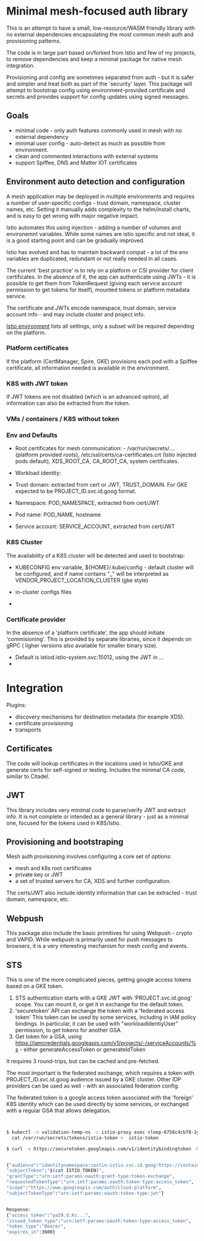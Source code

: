 # Minimal mesh-focused auth library

This is an attempt to have a small, low-resource/WASM friendly library with no
external dependencies encapsulating the most common mesh auth and provisioning patterns.

The code is in large part based on/forked from Istio and few of my projects, to remove dependencies  and keep a minimal package for native mesh integration.

Provisioning and config are sometimes separated from auth - but it is safer and simpler
and treat both as part of the 'security' layer. This package will attempt to bootstrap 
config using environment-provided certificate and secrets and provides support 
for config updates using signed messages.


## Goals

- minimal code - only auth features commonly used in mesh with no external dependency
- minimal user config - auto-detect as much as possible from environment.
- clean and commented interactions with external systems
- support Spiffee, DNS and Matter IOT certificates

## Environment auto detection and configuration

A mesh application may be deployed in multiple environments and requires a number
of user-specific configs - trust domain, namespace, cluster names, etc. Setting it
manually adds complexity to the helm/install charts, and is easy to get wrong with
major negative impact. 


Istio automates this using injection - adding a number of volumes and environemnt 
variables. While some names are istio specific and not ideal, it is a good starting
point and can be gradually improved.

Istio has evolved and has to maintain backward compat - a lot of the env variables
are duplicated, redundant or not really needed in all cases. 

The current 'best practice' is to rely on a platform or CSI provider for client  
certificates. In the absence of it, the app can authenticate using JWTs - it is possible
to get them from TokenRequest (giving each service account permission to get tokens
for itself), mounted tokens or platform metadata service. 

The certificate and JWTs encode namespace, trust domain, service account info - and 
may include cluster and project info.

[Istio environment](docs/istio_env.md) lists all settings, only a subset will be
required depending on the platform.

### Platform certificates

If the platform (CertManager, Spire, GKE) provisions each pod with 
a Spiffee certificate, all information needed is available in the environment.

### K8S with JWT token 

If JWT tokens are not disabled (which is an advanced option), all information can also be extracted from the token.

### VMs / containers / K8S without token



### Env and Defaults

- Root certificates for mesh communication:  - 
  /var/run/secrets/.... (platform provided roots), /etc/ssl/certs/ca-certificates.crt (Istio injected pods default), XDS_ROOT_CA, CA_ROOT_CA, system certificates. 

- Workload identity: 

- Trust domain: extracted from cert or JWT, TRUST_DOMAIN. For GKE expected to be PROJECT_ID.svc.id.goog format.

- Namespace: POD_NAMESPACE, extracted from cert/JWT

- Pod name: POD_NAME, hostname

- Service account: SERVICE_ACCOUNT, extracted from cert/JWT

### K8S Cluster

The availability of a K8S cluster will be detected and used to bootstrap:

- KUBECONFIG env variable, ${HOME}/.kube/config - default cluster will be configured, 
  and if name contains "_" will be interpreted as VENDOR_PROJECT_LOCATION_CLUSTER (gke style)

- in-cluster configs files

- 

### Certificate provider

In the absence of a 'platform certificate', the app should initiate 'commisioning'. 
This is provided by separate libraries, since it depends on gRPC ( ligher versions
also available for smaller binary size). 

- Default is istiod.istio-system.svc:15012, using the JWT in ...
- 

# Integration

Plugins:

- discovery mechanisms for destination metadata (for example XDS).
- certificate provisioning
- transports

## Certificates

The code will lookup certificates in the locations used in Istio/GKE and
generate certs for self-signed or testing. Includes the minimal CA
code, similar to Citadel.

## JWT

This library includes very minimal code to parse/verify JWT and extract info.
It is not complete or intended as a general library - just as a minimal one,
focused for the tokens used in K8S/Istio.

## Provisioning and bootstraping

Mesh auth provisioning involves configuring a core set of options:

- mesh and k8s root certificates
- private key or JWT
- a set of trusted servers for CA, XDS and further configuration.

The certs/JWT also include identity information that can be extracted - trust domain, namespace, etc.

## Webpush

This package also include the basic primitives for using Webpush - crypto and VAPID. While webpush is primarily
used for push messages to browsers, it is a very interesting mechanism for mesh config and events.

## STS

This is one of the more complicated pieces, getting google access tokens based on a
GKE token.

1. STS authentication starts with a GKE JWT with 'PROJECT.svc.id.goog' scope. You can mount it,
   or get it in exchange for the default token.
2. 'securetoken' API can exchange the token with a 'federated access token'
   This token can be used by some services, including in IAM policy bindings.
   In particular, it can be used with "workloadIdentiyUser" permission, to get tokens
   for another GSA.
3. Get token for a GSA, using https://iamcredentials.googleapis.com/v1/projects/-/serviceAccounts/%s -
   either generateAccessToken or generateIdToken

It requires 3 round-trips, but can be cached and pre-fetched.

The most important is the federated exchange, which requires a token with
PROJECT_ID.svc.id.goog audience issued by a GKE cluster. Other IDP providers can
be used as well - with an associated federation config.

The federated token is a google access token associated with the 'foreign' K8S identity
which can be used directly by some services, or exchanged with a regular GSA that allows
delegation.

```bash


$ kubectl -n validation-temp-ns -c istio-proxy exec sleep-6758c4cb78-2gtpp -- \
  cat /var/run/secrets/tokens/istio-token >  istio-token

$ curl -v https://securetoken.googleapis.com/v1/identitybindingtoken -HContent-Type:application/json -d @exch.json


{"audience":"identitynamespace:costin-istio.svc.id.goog:https://container.googleapis.com/v1/projects/costin-istio/locations/us-west1-c/clusters/istio-test",
"subjectToken":"$(cat ISTIO_TOKEN)",
"grantType":"urn:ietf:params:oauth:grant-type:token-exchange",
"requestedTokenType":"urn:ietf:params:oauth:token-type:access_token",
"scope":"https://www.googleapis.com/auth/cloud-platform",
"subjectTokenType":"urn:ietf:params:oauth:token-type:jwt"}


Response:
{"access_token":"ya29.d.Ks...",
"issued_token_type":"urn:ietf:params:oauth:token-type:access_token",
"token_type":"Bearer",
"expires_in":3600}



```
